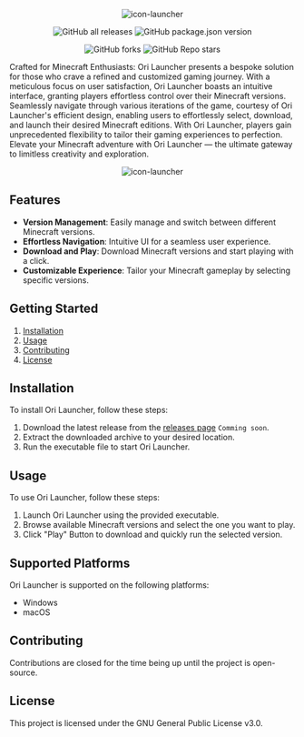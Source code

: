 <p align="center"><img src="https://github.com/ory-on/Ori-Launcher/assets/64766541/feaa654e-e0dc-4fa3-b475-d8e3215ff02d" alt="icon-launcher"></p>

[<p align="center">]()
![GitHub all releases](https://img.shields.io/github/downloads/cosmic-fi/Ori_Launcher/total?style=for-the-badge)
![GitHub package.json version](https://img.shields.io/github/package-json/v/cosmic-fi/Ori_Launcher?style=for-the-badge)
[<p align="center">]()
![GitHub forks](https://img.shields.io/github/forks/cosmic-fi/Ori_Launcher?style=for-the-badge)
![GitHub Repo stars](https://img.shields.io/github/stars/cosmic-fi/Ori_Launcher?style=for-the-badge)

Crafted for Minecraft Enthusiasts: Ori Launcher presents a bespoke solution for those who crave a refined and customized gaming journey. With a meticulous focus on user satisfaction, Ori Launcher boasts an intuitive interface, granting players effortless control over their Minecraft versions. Seamlessly navigate through various iterations of the game, courtesy of Ori Launcher's efficient design, enabling users to effortlessly select, download, and launch their desired Minecraft editions. With Ori Launcher, players gain unprecedented flexibility to tailor their gaming experiences to perfection. Elevate your Minecraft adventure with Ori Launcher — the ultimate gateway to limitless creativity and exploration.

<p align="center"><img src="https://github.com/ory-on/Ori-Launcher/assets/64766541/43600035-c56d-4b1e-b6e7-2442aee30fc8" alt="icon-launcher"></p>

## Features

- **Version Management**: Easily manage and switch between different Minecraft versions.
- **Effortless Navigation**: Intuitive UI for a seamless user experience.
- **Download and Play**: Download Minecraft versions and start playing with a click.
- **Customizable Experience**: Tailor your Minecraft gameplay by selecting specific versions.

## Getting Started

1. [Installation](#installation)
2. [Usage](#usage)
3. [Contributing](#contributing)
4. [License](#license)

## Installation

To install Ori Launcher, follow these steps:

1. Download the latest release from the [releases page](https://github.com/cosmic-fi/Ori-Launcher2.0-Beta/#) ```Comming soon```.
2. Extract the downloaded archive to your desired location.
3. Run the executable file to start Ori Launcher.

## Usage

To use Ori Launcher, follow these steps:

1. Launch Ori Launcher using the provided executable.
2. Browse available Minecraft versions and select the one you want to play.
3. Click "Play" Button to download and quickly run the selected version.

## Supported Platforms

Ori Launcher is supported on the following platforms:

- Windows
- macOS
  
## Contributing

Contributions are closed for the time being up until the project is open-source.


## License

This project is licensed under the GNU General Public License v3.0.

